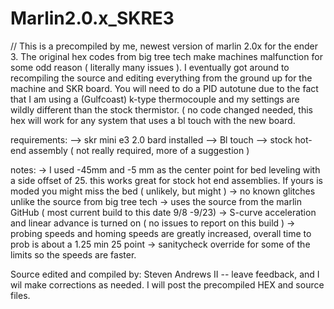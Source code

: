 # Marlin2.0.x_SKRE3


// This is a precompiled by me, newest version of marlin 2.0x for the ender 3. The original hex codes from big tree tech make machines malfunction for some odd reason ( literally many issues ). I eventually got around to recompiling the source and editing everything from the ground up for the machine and SKR board. You will need to do a PID autotune due to the fact that I am using a (Gulfcoast) k-type thermocouple and my settings are wildly different than the stock thermistor. ( no code changed needed, this hex will work for any system that uses a bl touch with the new board.

requirements: --> skr mini e3 2.0 bard installed --> Bl touch --> stock hot-end assembly ( not really required, more of a suggestion )

notes: -> I used -45mm and -5 mm as the center point for bed leveling with a side offset of 25. this works great for stock hot end assemblies. If yours is moded you might miss the bed ( unlikely, but might ) -> no known glitches unlike the source from big tree tech -> uses the source from the marlin GitHub ( most current build to this date 9/8 -9/23) -> S-curve acceleration and linear advance is turned on ( no issues to report on this build ) -> probing speeds and homing speeds are greatly increased, overall time to prob is about a 1.25 min 25 point -> sanitycheck override for some of the limits so the speeds are faster.

Source edited and compiled by: Steven Andrews II -- leave feedback, and I wil make corrections as needed. I will post the precompiled HEX and source files.
